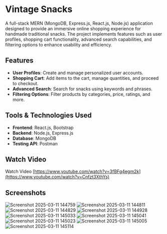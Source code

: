 # Vintage Snacks

A full-stack MERN (MongoDB, Express.js, React.js, Node.js) application designed to provide an immersive online shopping experience for handmade traditional snacks. The project implements features such as user profiles, shopping cart functionality, advanced search capabilities, and filtering options to enhance usability and efficiency.

## Features

- **User Profiles**: Create and manage personalized user accounts.
- **Shopping Cart**: Add items to the cart, manage quantities, and proceed to checkout.
- **Advanced Search**: Search for snacks using keywords and phrases.
- **Filtering Options**: Filter products by categories, price, ratings, and more.

## Tools & Technologies Used

- **Frontend**: React.js, Bootstrap
- **Backend**: Node.js, Express.js
- **Database**: MongoDB
- **Testing API**: Postman

## Watch Video
Watch Video [https://www.youtube.com/watch?v=3fBFg4egm2k](https://www.youtube.com/watch?v=Cnfzt3XthYs)

## Screenshots
![Screenshot 2025-03-11 144759](https://github.com/user-attachments/assets/ecab5db3-8d10-4fe2-83f5-f923b58f948e)
![Screenshot 2025-03-11 144811](https://github.com/user-attachments/assets/ad921901-ca6c-41e6-bff4-216f51422363)
![Screenshot 2025-03-11 144829](https://github.com/user-attachments/assets/f050afac-a2a6-463e-9fd0-4f657ef66ce9)
![Screenshot 2025-03-11 144928](https://github.com/user-attachments/assets/d5596aa7-5bd8-45e7-a22c-a256c05effb6)
![Screenshot 2025-03-11 145033](https://github.com/user-attachments/assets/186cb88c-c703-4c48-816f-cb7305c38907)
![Screenshot 2025-03-11 145041](https://github.com/user-attachments/assets/57ab70c1-d9a6-4664-934a-fa83adf32a95)
![Screenshot 2025-03-11 145023](https://github.com/user-attachments/assets/6a89c394-d2a8-4869-be74-e91d1ecb6817)
![Screenshot 2025-03-11 145005](https://github.com/user-attachments/assets/58a7b52b-a093-464c-96f6-71620c8eceb5)
![Screenshot 2025-03-11 145114](https://github.com/user-attachments/assets/8746f272-0b9d-41d1-8bf7-63d43c13db6b)
